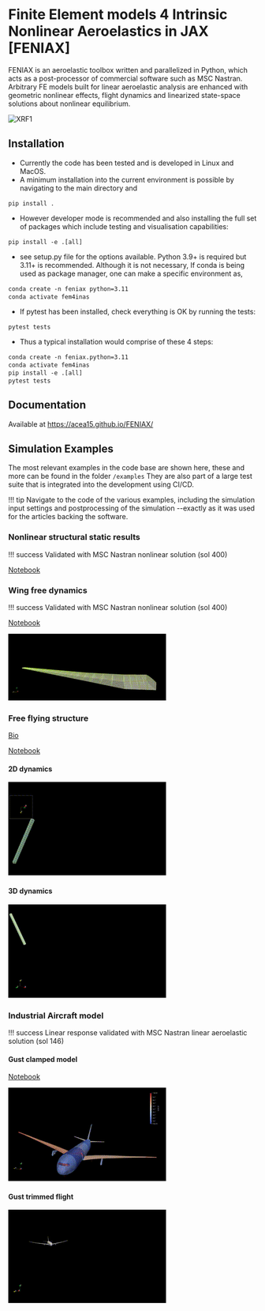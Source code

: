 # Finite Element models 4 Intrinsic Nonlinear Aeroelastics in JAX [FENIAX]

FENIAX is an aeroelastic toolbox  written and parallelized in Python, which acts as a post-processor of commercial software such as MSC Nastran. 
Arbitrary FE models built for linear aeroelastic analysis are enhanced with geometric nonlinear effects, flight dynamics and linearized state-space solutions about nonlinear equilibrium.

![XRF1](./docs/images/xrf1-model3.jpg)

## Installation

- Currently the code has been tested and is developed in Linux and MacOS.
- A minimum installation into the current environment is possible by navigating to the main directory and
```
pip install .
```

- However developer mode is recommended and also installing the full set of packages which include testing and visualisation capabilities:

```
pip install -e .[all]
```

- see setup.py file for the options available. Python 3.9+ is required but 3.11+ is recommended. 
Although it is not necessary, If conda is being used as package manager, one can make a specific environment as,

```
conda create -n feniax python=3.11
conda activate fem4inas
```

- If pytest has been installed, check everything is OK by running the tests: 

```
pytest tests
```

- Thus a typical installation would comprise of these 4 steps:
```
conda create -n feniax.python=3.11
conda activate fem4inas
pip install -e .[all]
pytest tests
```

## Documentation
Available at https://acea15.github.io/FENIAX/
## Simulation Examples

The most relevant examples in the code base are shown here, these and more can be found in the folder `/examples`
They are also part of a large test suite that is integrated into the development using CI/CD.

!!! tip
    Navigate to the code of the various examples, including the simulation input settings and postprocessing of the simulation --exactly as it was used for the articles backing the software.


### Nonlinear structural static results
!!! success
    Validated with MSC Nastran nonlinear solution (sol 400)

[Notebook](./docs/documentation/examples/SailPlane/sailplane_nb.md)

### Wing free dynamics
!!! success
    Validated with MSC Nastran nonlinear solution (sol 400)
	
[Notebook](./docs/documentation/examples/wingSP/wingSP_nb.md)


![Wing free dynamics](./docs/media/wingSP_optimized.gif)

	
### Free flying structure

[Bio](https://mechanics.stanford.edu/simo)

[Notebook](./docs/documentation/examples/wingSP/wingSP_nb.md)

#### 2D dynamics
![Free flying structure 2D](./docs/media/SimoFFB2D_optimized.gif)
#### 3D dynamics
![Free flying structure 3D](./docs/media/SimoFFB3D_optimized.gif)

### Industrial Aircraft model
!!! success
    Linear response validated with MSC Nastran linear aeroelastic solution (sol 146)

#### Gust clamped model

[Notebook](./docs/documentation/examples/XRF1/xrf1_nb.md)


![XRF1-gustclamped](./docs/media/xrf1_gust_optimized.gif)


#### Gust trimmed flight
![XRF1-Trim+gust](./docs/media/xrf1_trimgust_optimized.gif)
